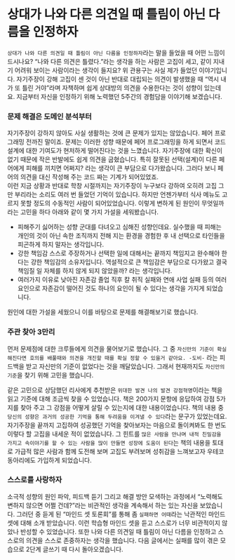 # 상대가 나와 다른 의견일 때 틀림이 아닌 다름을 인정하자
`상대가 나와 다른 의견일 때 틀림이 아닌 다름을 인정하자`라는 말을 들었을 때 어떤 느낌이 드시나요? “나와 다른 의견은 틀렸다.”라는 생각을 하는 사람은 고집이 세고, 같이 지내기 어려워 보이는 사람이라는 생각이 들지요? 위 관용구는 사실 제가 들었던 이야기입니다. 자기주장이 강해 고집이 센 것이 아닌 반대로 대립되는 의견이 발생했을 때  “역시 내가 또 틀린 거야”라며 자책하며 쉽게 상대방의 의견을 수용한다는 것이 성향이 있는데요. 지금부터 자신을 인정하기 위해 노력했던 5주간의 경험담을 이야기해 보겠습니다.

### 문제 해결은 도메인 분석부터
자기주장이 강하지 않아도 사실 생활하는 것에 큰 문제가 있지는 않았습니다. 페어 프로그래밍 전까진 말이죠. 문제는 이러한 성향 때문에 페어 프로그래밍을 하게 되면서 코드 설계에 대한 기여도가 현저하게 떨어진다는 것을 느꼈습니다. 자기주장에 대한 확신이 없기 때문에 작은 반발에도 쉽게 의견을 굽혔습니다. 특히 잘못된 선택(설계)이 다른 페어에게 피해를 끼치면 어쩌지? 라는 생각이 큰 부담으로 다가왔습니다. 그러다 보니 페어의 의견을 대신 작성해 주는 코드 짜는 기계가 되어있었죠.  
이런 지금 상황과 반대로 학창 시절까지는 자기주장이 누구보다 강하여 오히려 고집 그만 부리라는 소리도 여러 번 들었던 기억이 있습니다. 하지만 언젠가부터 식사 메뉴도 고르지 못할 정도의 수동적인 사람이 되어있었습니다. 이렇게 변하게 된 원인이 무엇일까라는 고민을 하다 아래와 같이 몇 가지 가설을 세워봤습니다.

+ 피해주기 싫어하는 성향
  군대를 다녀오고 심해진 성향인데요. 실수했을 때 피해는 개인의 것이 아닌 속한 조직까지 전해 지는 환경을 경험한 후 내 선택으로 타인들을 피곤하게 하지 말자는 생각입니다.
+ 강한 책임감
  스스로 주장하거나 선택한 일에 대해서는 끝까지 책임지고 완수해야 한다는 강한 책임감의 소유자입니다. 역설적으로 큰 책임감은 부담으로 다가왔고 결국 책임질 일 자체를 하지 않게 되지 않았을까? 라는 생각입니다.
+ 여러가지 이유로 낮아진 자존감
  졸업 직후 칼 취직 실패와 연애 사업 실패 등의 여러 요인으로 자존감이 떨어진 것도 하나의 요인이 될 수 있다는 생각을 가지게 되었습니다.

원인에 대한 가설을 세웠으니 이를 바탕으로 문제를 해결해보기로 했습니다.


### 주관 찾아 3만리
먼저 문제점에 대한 크루들에게 의견을 물어보기로 했습니다.
그 중  `자신만의 기준이 확실해진다면 호의를 배풀때와 의견을 개진할 때를 확실 정할 수 있을거 같아요. -도비-` 라는 피드백을 받고 자신만의 기준이 없었다는 것을 깨달았습니다. 그래서 현재까지도 `자신만의 기준`을 찾기 위해 고민을 했습니다.

같은 고민으로 상담했던 리사에게 추천받은 `위대한 발견 나의 발견 강점혁명`이라는 책을 읽고 기준에 대해 조금씩 찾을 수 있었습니다. 책은 200가지 문항에 응답하여 강점 5가지를 찾아 주고 그 강점을  어떻게 살릴 수 있는지에 대한 내용이었습니다.  책의 내용 중 `당신의 성향은 과거의 성공한 기억을 통해 두려움을 이겨낼 수 있다`라는 문구가 있었는데요.  자기주장을 끝까지 고집하여 성공했던 기억을 찾아보자는 마음으로 돌이켜봐도 한 번도 이렇다 할 고집을 내세운 적이 없었습니다.  그 힌트를  `많은 사람을 만나며 내적 친밀감을 가지고 속이야기를 할 수 있는 사람을 많이 만들면 성장에 도움이 된다`는 책의 내용을 토대로 가급적  많은 사람과 함께 도전해 보며 고집도 부려보며 성취감을 느껴보고자 우테코 동아리에도 가입하게 되었습니다.

### 스스로를 사랑하자
소극적 성향의 원인 파악, 피드백 듣기 그리고 해결 방안 모색하는 과정에서 “노력해도 변하지 않으면 어쩔 건데?”라는 비관적인 생각을 계속해서 하는 있는 자신을 보았습니다. 그러던 중 듣게 된 “마인드 셋 토론회”를 통해 좀 `실패하면 어때`라는 낙관적인 마인드 셋에 대해 소개 받았습니다. 이런 학습형 마인드 셋을 듣고 스스로가 너무 비관적이지 않았나 반성할 수 있었습니다. 또한 나와 다른 의견일 때 틀림이 아닌 다름을 인정하고 스스로의 의견을 스스로 존중하자는 생각을 했습니다. 다음 글에서는 실패를 많이 겪은 모습으로 2단계 글쓰기 때 다시 돌아오겠습니다.
